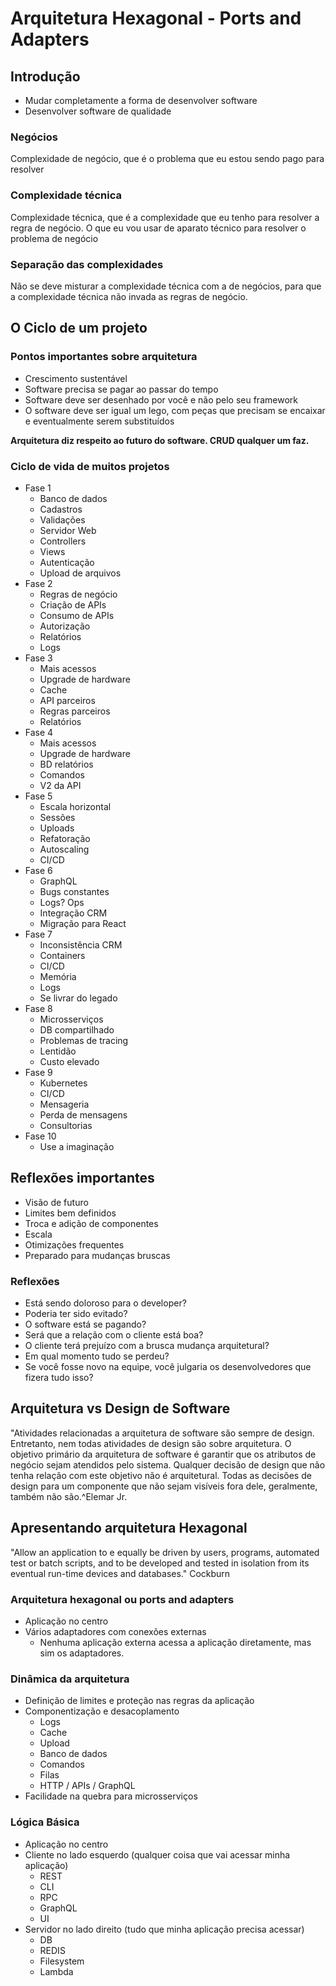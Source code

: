 # Arquitetura Hexagonal - Ports and Adapters

## Introdução

- Mudar completamente a forma de desenvolver software
- Desenvolver software de qualidade

### Negócios

Complexidade de negócio, que é o problema que eu estou sendo pago para resolver

### Complexidade técnica

Complexidade técnica, que é a complexidade que eu tenho para resolver a regra de negócio. O que eu vou usar de aparato técnico para resolver o problema de negócio

### Separação das complexidades

Não se deve misturar a complexidade técnica com a de negócios, para que a complexidade técnica não invada as regras de negócio.

## O Ciclo de um projeto

### Pontos importantes sobre arquitetura

- Crescimento sustentável
- Software precisa se pagar ao passar do tempo
- Software deve ser desenhado por você e não pelo seu framework
- O software deve ser igual um lego, com peças que precisam se encaixar e eventualmente serem substituídos

**Arquitetura diz respeito ao futuro do software. CRUD qualquer um faz.**

### Ciclo de vida de muitos projetos

- Fase 1
  - Banco de dados
  - Cadastros
  - Validações
  - Servidor Web
  - Controllers
  - Views
  - Autenticação
  - Upload de arquivos
- Fase 2
  - Regras de negócio
  - Criação de APIs
  - Consumo de APIs
  - Autorização
  - Relatórios
  - Logs
- Fase 3
  - Mais acessos
  - Upgrade de hardware
  - Cache
  - API parceiros
  - Regras parceiros
  - Relatórios
- Fase 4
  - Mais acessos
  - Upgrade de hardware
  - BD relatórios
  - Comandos
  - V2 da API
- Fase 5
  - Escala horizontal
  - Sessões
  - Uploads
  - Refatoração
  - Autoscaling
  - CI/CD
- Fase 6
  - GraphQL
  - Bugs constantes
  - Logs? Ops
  - Integração CRM
  - Migração para React
- Fase 7
  - Inconsistência CRM
  - Containers
  - CI/CD
  - Memória
  - Logs
  - Se livrar do legado
- Fase 8
  - Microsserviços
  - DB compartilhado
  - Problemas de tracing
  - Lentidão
  - Custo elevado
- Fase 9
  - Kubernetes
  - CI/CD
  - Mensageria
  - Perda de mensagens
  - Consultorias
- Fase 10
  - Use a imaginação

## Reflexões importantes

- Visão de futuro
- Limites bem definidos
- Troca e adição de componentes
- Escala
- Otimizações frequentes
- Preparado para mudanças bruscas

### Reflexões

- Está sendo doloroso para o developer?
- Poderia ter sido evitado?
- O software está se pagando?
- Será que a relação com o cliente está boa?
- O cliente terá prejuízo com a brusca mudança arquitetural?
- Em qual momento tudo se perdeu?
- Se você fosse novo na equipe, você julgaria os desenvolvedores que fizera tudo isso?

## Arquitetura vs Design de Software

"Atividades relacionadas a arquitetura de software são sempre de design. Entretanto, nem todas atividades de design são sobre arquitetura. O objetivo primário da arquitetura de software é garantir que os atributos de negócio sejam atendidos pelo sistema. Qualquer decisão de design que não tenha relação com este objetivo não é arquitetural. Todas as decisões de design para um componente que não sejam visíveis fora dele, geralmente, também não são.^Elemar Jr.

## Apresentando arquitetura Hexagonal

"Allow an application to e equally be driven by users, programs, automated test or batch scripts, and to be developed and tested in isolation from its eventual run-time devices and databases." Cockburn

### Arquitetura hexagonal ou ports and adapters

- Aplicação no centro
- Vários adaptadores com conexões externas
  - Nenhuma aplicação externa acessa a aplicação diretamente, mas sim os adaptadores.

### Dinâmica da arquitetura

- Definição de limites e proteção nas regras da aplicação
- Componentização e desacoplamento
  - Logs
  - Cache
  - Upload
  - Banco de dados
  - Comandos
  - Filas
  - HTTP / APIs / GraphQL
- Facilidade na quebra para microsserviços

### Lógica Básica

- Aplicação no centro
- Cliente no lado esquerdo (qualquer coisa que vai acessar minha aplicação)
  - REST
  - CLI
  - RPC
  - GraphQL
  - UI
- Servidor no lado direito (tudo que minha aplicação precisa acessar)
  - DB
  - REDIS
  - Filesystem
  - Lambda
